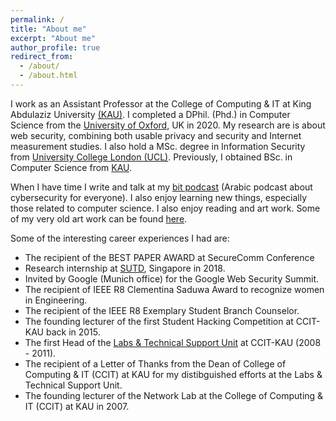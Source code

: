 ```yaml
---
permalink: /
title: "About me"
excerpt: "About me"
author_profile: true
redirect_from: 
  - /about/
  - /about.html
---
```

I work as an Assistant Professor at the College of Computing & IT at King Abdulaziz University <a href="http://www.kau.edu.sa/home_ENGLISH.aspx">(KAU)</a>. I completed a DPhil. (Phd.) in Computer Science from the <a href="http://www.cs.ox.ac.uk">University of Oxford</a>, UK in 2020. My research are is about web security, combining both usable privacy and security and Internet measurement studies. I also hold a MSc. degree in Information Security from <a href="http://www.cs.ucl.ac.uk/prospective_students/msc_information_security/">University College London (UCL)</a>. Previously, I obtained BSc. in Computer Science from <a href="http://www.kau.edu.sa/home_ENGLISH.aspx">KAU</a>.

When I have time I write and talk at my <a href="https://podcasts.apple.com/sa/podcast/bit/id1637283049?l=ar">bit podcast</a> (Arabic podcast about cybersecurity for everyone). I also enjoy learning new things, especially those related to computer science. I also enjoy reading and art work. Some of my very old art work can be found <a href="https://www.behance.net/ealashwali/">here</a>.

Some of the interesting career experiences I had are: 
<ul>
<li> The recipient of the BEST PAPER AWARD at SecureComm Conference</li> 
<li> Research internship at <a href="https://www.sutd.edu.sg">SUTD</a>, Singapore in 2018.</li> 
<li> Invited by Google (Munich office) for the Google Web Security Summit.</li> 
<li> The recipient of IEEE R8 Clementina Saduwa Award to recognize women in Engineering. </li>
<li> The recipient of the IEEE R8 Exemplary Student Branch Counselor. </li>  
<li> The founding lecturer of the first Student Hacking Competition at CCIT-KAU back in 2015. </li> 
<li> The first Head of the <a href="_pages/catalogue_2010_A5size_ver4.pdf">Labs & Technical Support Unit</a> at CCIT-KAU (2008 - 2011). </li>
<li> The recipient of a Letter of Thanks from the Dean of College of Computing & IT (CCIT) at KAU for my distibguished efforts at the Labs & Technical Support Unit. </li>
<li> The founding lecturer of the Network Lab at the College of Computing & IT (CCIT) at KAU in 2007. </li>
</ul>
